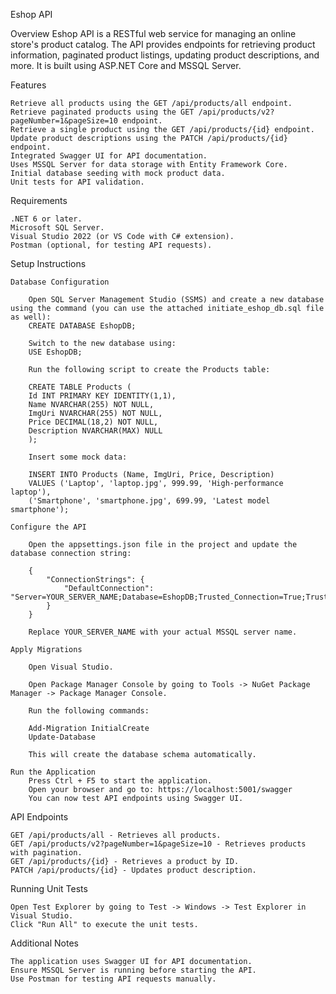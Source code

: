 Eshop API

Overview
Eshop API is a RESTful web service for managing an online store's product catalog. The API provides endpoints for retrieving product information, paginated product listings, updating product descriptions, and more. It is built using ASP.NET Core and MSSQL Server.

Features

    Retrieve all products using the GET /api/products/all endpoint.
    Retrieve paginated products using the GET /api/products/v2?pageNumber=1&pageSize=10 endpoint.
    Retrieve a single product using the GET /api/products/{id} endpoint.
    Update product descriptions using the PATCH /api/products/{id} endpoint.
    Integrated Swagger UI for API documentation.
    Uses MSSQL Server for data storage with Entity Framework Core.
    Initial database seeding with mock product data.
    Unit tests for API validation.

Requirements

    .NET 6 or later.
    Microsoft SQL Server.
    Visual Studio 2022 (or VS Code with C# extension).
    Postman (optional, for testing API requests).

Setup Instructions

    Database Configuration

        Open SQL Server Management Studio (SSMS) and create a new database using the command (you can use the attached initiate_eshop_db.sql file as well):
        CREATE DATABASE EshopDB;

        Switch to the new database using:
        USE EshopDB;

        Run the following script to create the Products table:

        CREATE TABLE Products (
        Id INT PRIMARY KEY IDENTITY(1,1),
        Name NVARCHAR(255) NOT NULL,
        ImgUri NVARCHAR(255) NOT NULL,
        Price DECIMAL(18,2) NOT NULL,
        Description NVARCHAR(MAX) NULL
        );

        Insert some mock data:

        INSERT INTO Products (Name, ImgUri, Price, Description)
        VALUES ('Laptop', 'laptop.jpg', 999.99, 'High-performance laptop'),
        ('Smartphone', 'smartphone.jpg', 699.99, 'Latest model smartphone');

    Configure the API

        Open the appsettings.json file in the project and update the database connection string:

        {
            "ConnectionStrings": {
                "DefaultConnection": "Server=YOUR_SERVER_NAME;Database=EshopDB;Trusted_Connection=True;TrustServerCertificate=True;"
            }
        }

        Replace YOUR_SERVER_NAME with your actual MSSQL server name.

    Apply Migrations

        Open Visual Studio.

        Open Package Manager Console by going to Tools -> NuGet Package Manager -> Package Manager Console.

        Run the following commands:

        Add-Migration InitialCreate
        Update-Database

        This will create the database schema automatically.

    Run the Application
        Press Ctrl + F5 to start the application.
        Open your browser and go to: https://localhost:5001/swagger
        You can now test API endpoints using Swagger UI.

API Endpoints

    GET /api/products/all - Retrieves all products.
    GET /api/products/v2?pageNumber=1&pageSize=10 - Retrieves products with pagination.
    GET /api/products/{id} - Retrieves a product by ID.
    PATCH /api/products/{id} - Updates product description.

Running Unit Tests

    Open Test Explorer by going to Test -> Windows -> Test Explorer in Visual Studio.
    Click "Run All" to execute the unit tests.

Additional Notes

    The application uses Swagger UI for API documentation.
    Ensure MSSQL Server is running before starting the API.
    Use Postman for testing API requests manually.